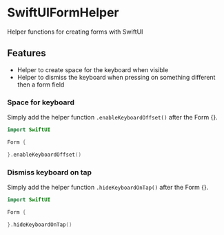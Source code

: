 # SwiftUIFormHelper
Helper functions for creating forms with SwiftUI

## Features

- Helper to create space for the keyboard when visible
- Helper to dismiss the keyboard when pressing on something different then a form field

### Space for keyboard

Simply add the helper function `.enableKeyboardOffset()` after the Form {}.

```swift
import SwiftUI 

Form {

}.enableKeyboardOffset()
```

### Dismiss keyboard on tap

Simply add the helper function `.hideKeyboardOnTap()` after the Form {}.

```swift
import SwiftUI 

Form {

}.hideKeyboardOnTap()
```
